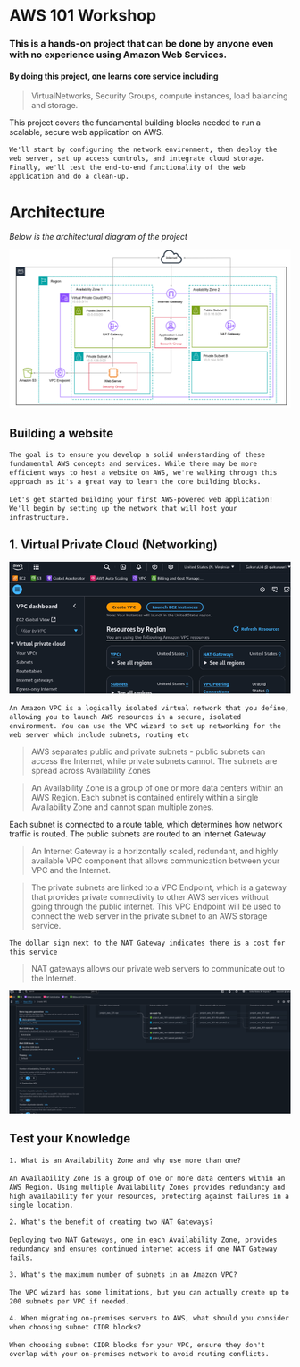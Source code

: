 # AWS 101 Workshop

### This is a hands-on project that can be done by anyone even with no experience using Amazon Web Services.

#### By doing this project, one learns core service including
> VirtualNetworks, Security Groups, compute instances, load balancing and storage.

This project covers the fundamental building blocks needed to run a scalable, secure web application on AWS.

```
We'll start by configuring the network environment, then deploy the web server, set up access controls, and integrate cloud storage. Finally, we'll test the end-to-end functionality of the web application and do a clean-up.
```


# Architecture

*Below is the architectural diagram of the project*

![alt text](project_architecture_diagram.png)


## Building a website

```
The goal is to ensure you develop a solid understanding of these fundamental AWS concepts and services. While there may be more efficient ways to host a website on AWS, we're walking through this approach as it's a great way to learn the core building blocks.

Let's get started building your first AWS-powered web application! We'll begin by setting up the network that will host your infrastructure.
```

## 1. Virtual Private Cloud (Networking)

![alt text](vpc_home_page.png)

```
An Amazon VPC is a logically isolated virtual network that you define, allowing you to launch AWS resources in a secure, isolated environment. You can use the VPC wizard to set up networking for the web server which include subnets, routing etc
```
> AWS separates public and private subnets - public subnets can access the Internet, while private subnets cannot. The subnets are spread across  Availability Zones

> An Availability Zone is a group of one or more data centers within an AWS Region. Each subnet is contained entirely within a single Availability Zone and cannot span multiple zones.


Each subnet is connected to a route table, which determines how network traffic is routed. The public subnets are routed to an Internet Gateway

> An Internet Gateway is a horizontally scaled, redundant, and highly available VPC component that allows communication between your VPC and the Internet.

> The private subnets are linked to a VPC Endpoint, which is a gateway that provides private connectivity to other AWS services without going through the public internet. This VPC Endpoint will be used to connect the web server in the private subnet to an AWS storage service.

```
The dollar sign next to the NAT Gateway indicates there is a cost for this service 
```

>NAT gateways allows our private web servers to communicate out to the Internet.

![alt text](project_aws_101_vpc.png)

## Test your Knowledge

```
1. What is an Availability Zone and why use more than one?

An Availability Zone is a group of one or more data centers within an AWS Region. Using multiple Availability Zones provides redundancy and high availability for your resources, protecting against failures in a single location.
```

```
2. What's the benefit of creating two NAT Gateways?

Deploying two NAT Gateways, one in each Availability Zone, provides redundancy and ensures continued internet access if one NAT Gateway fails.
```
```
3. What's the maximum number of subnets in an Amazon VPC?

The VPC wizard has some limitations, but you can actually create up to 200 subnets per VPC if needed.
```

```
4. When migrating on-premises servers to AWS, what should you consider when choosing subnet CIDR blocks?

When choosing subnet CIDR blocks for your VPC, ensure they don't overlap with your on-premises network to avoid routing conflicts.
```